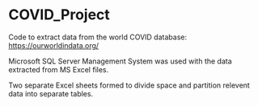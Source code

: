 # COVID_Project

Code to extract data from the world COVID database: https://ourworldindata.org/

Microsoft SQL Server Management System was used with the data extracted from MS Excel files.

Two separate Excel sheets formed to divide space and partition relevent data into separate tables.

